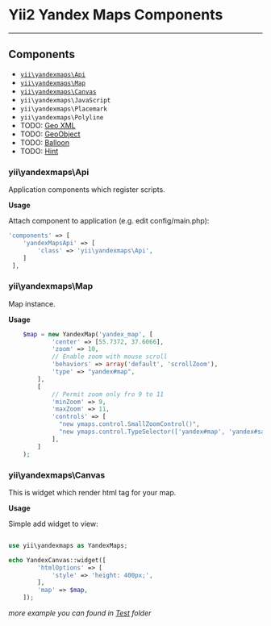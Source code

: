 # Yii2 Yandex Maps Components #

* * *

## Components ##

- [`yii\yandexmaps\Api`](https://github.com/mirocow/yii2-yandex-maps#yandexmapsapi)
- [`yii\yandexmaps\Map`](https://github.com/mirocow/yii2-yandex-maps#yandexmapsmap)
- [`yii\yandexmaps\Canvas`](https://github.com/mirocow/yii2-yandex-maps#yandexmapscanvas)
- `yii\yandexmaps\JavaScript`
- `yii\yandexmaps\Placemark`
- `yii\yandexmaps\Polyline`
- TODO: [Geo XML](http://api.yandex.ru/maps/doc/jsapi/2.x/dg/concepts/geoxml.xml)
- TODO: [GeoObject](http://api.yandex.ru/maps/doc/jsapi/2.x-stable/ref/reference/GeoObject.xml)
- TODO: [Balloon](http://api.yandex.ru/maps/doc/jsapi/2.x-stable/ref/reference/Balloon.xml)
- TODO: [Hint](http://api.yandex.ru/maps/doc/jsapi/2.x-stable/ref/reference/Hint.xml)

### yii\yandexmaps\Api ###

Application components which register scripts.

__Usage__

Attach component to application (e.g. edit config/main.php):
```php
'components' => [
	'yandexMapsApi' => [
		'class' => 'yii\yandexmaps\Api',
	]
 ],
```

### yii\yandexmaps\Map ###

Map instance.

__Usage__

```php
    $map = new YandexMap('yandex_map', [
            'center' => [55.7372, 37.6066],
            'zoom' => 10,
            // Enable zoom with mouse scroll
            'behaviors' => array('default', 'scrollZoom'),
            'type' => "yandex#map",
        ], 
        [
            // Permit zoom only fro 9 to 11
            'minZoom' => 9,
            'maxZoom' => 11,
            'controls' => [
              "new ymaps.control.SmallZoomControl()",
              "new ymaps.control.TypeSelector(['yandex#map', 'yandex#satellite'])",  
            ],                    
        ]                
    );             
```

### yii\yandexmaps\Canvas ###

This is widget which render html tag for your map.

__Usage__

Simple add widget to view:
```php

use yii\yandexmaps as YandexMaps;

echo YandexCanvas::widget([
        'htmlOptions' => [
            'style' => 'height: 400px;',
        ],
        'map' => $map,
    ]);
```

*more example you can found in [Test](https://github.com/slavcodev/yii-yandex-maps/blob/master/Test) folder*